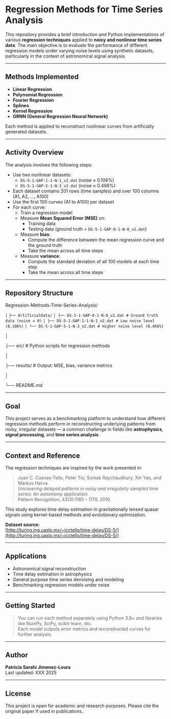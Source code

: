 # Regression Methods for Time Series Analysis
This repository provides a brief introduction and Python implementations of various **regression techniques** applied to **noisy and nonlinear time series data**. The main objective is to evaluate the performance of different regression models under varying noise levels using synthetic datasets, particularly in the context of astronomical signal analysis.

---
## Methods Implemented

- **Linear Regression**
- **Polynomial Regression**
- **Fourier Regression**
- **Splines**
- **Kernel Regression**
- **GRNN (General Regression Neural Network)**

Each method is applied to reconstruct nonlinear curves from artificially generated datasets.

---
## Activity Overview

The analysis involves the following steps:

- Use two nonlinear datasets:
  - `DS-5-1-GAP-1-1-N-1_v2.dat` (noise ≈ 0.106%)
  - `DS-5-1-GAP-5-1-N-3_v2.dat` (noise ≈ 0.466%)
- Each dataset contains 201 rows (time samples) and over 100 columns (A1, A2, ..., A100)
- Use the first 100 curves (A1 to A100) per dataset
- For each curve:
  - Train a regression model
  - Measure **Mean Squared Error (MSE)** on:
    - Training data
    - Testing data (ground truth = `DS-5-1-GAP-0-1-N-0_v2.dat`)
  - Measure **bias**:
    - Compute the difference between the mean regression curve and the ground truth
    - Take the mean across all time steps
  - Measure **variance**:
    - Compute the standard deviation of all 100 models at each time step
    - Take the mean across all time steps

---
## Repository Structure
Regression-Methods-Time-Series-Analysis/

`│`
`├── ArtificialData/`
`│ ├── DS-5-1-GAP-0-1-N-0_v2.dat # Ground truth data (noise = 0)`
`│ ├── DS-5-1-GAP-1-1-N-1_v2.dat # Low noise level (0.106%)`
`│ └── DS-5-1-GAP-5-1-N-3_v2.dat # Higher noise level (0.466%)`

│

├── src/ # Python scripts for regression methods

│

├── results/ # Output: MSE, bias, variance metrics

│

└── README.md

---
## Goal

This project serves as a benchmarking platform to understand how different regression methods perform in reconstructing underlying patterns from noisy, irregular datasets — a common challenge in fields like **astrophysics**, **signal processing**, and **time series analysis**.

---

## Context and Reference

The regression techniques are inspired by the work presented in:

> Juan C. Cuevas-Tello, Peter Tio, Somak Raychaudhury, Xin Yao, and Markus Harva.  
> *Uncovering delayed patterns in noisy and irregularly sampled time series: An astronomy application.*  
> Pattern Recognition, 43(3):1165 – 1179, 2010.

This study explores time delay estimation in gravitationally lensed quasar signals using kernel-based methods and evolutionary optimization.

**Dataset source:**  
[http://turing.ing.uaslp.mx/~jcctello/time-delay/DS-5/](http://turing.ing.uaslp.mx/~jcctello/time-delay/DS-5/)

---

## Applications
- Astronomical signal reconstruction
- Time delay estimation in astrophysics
- General purpose time series denoising and modeling
- Benchmarking regression models under noise

---

## Getting Started
> You can run each method separately using Python 3.8+ and libraries like NumPy, SciPy, scikit-learn, etc.  
> Each model outputs error metrics and reconstructed curves for further analysis.

---

## Author
**Patricia Sarahi Jimenez-Leura**  
Last updated: XXX 2025

---

## License
This project is open for academic and research purposes. Please cite the original paper if used in publications.

